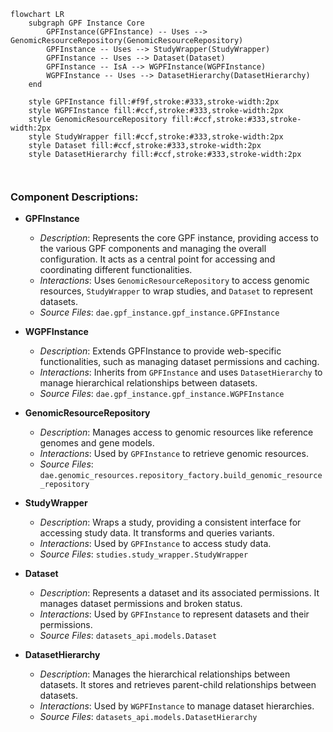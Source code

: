 ```mermaid
flowchart LR
    subgraph GPF Instance Core
        GPFInstance(GPFInstance) -- Uses --> GenomicResourceRepository(GenomicResourceRepository)
        GPFInstance -- Uses --> StudyWrapper(StudyWrapper)
        GPFInstance -- Uses --> Dataset(Dataset)
        GPFInstance -- IsA --> WGPFInstance(WGPFInstance)
        WGPFInstance -- Uses --> DatasetHierarchy(DatasetHierarchy)
    end

    style GPFInstance fill:#f9f,stroke:#333,stroke-width:2px
    style WGPFInstance fill:#ccf,stroke:#333,stroke-width:2px
    style GenomicResourceRepository fill:#ccf,stroke:#333,stroke-width:2px
    style StudyWrapper fill:#ccf,stroke:#333,stroke-width:2px
    style Dataset fill:#ccf,stroke:#333,stroke-width:2px
    style DatasetHierarchy fill:#ccf,stroke:#333,stroke-width:2px



```

### Component Descriptions:

- **GPFInstance**
   - *Description*: Represents the core GPF instance, providing access to the various GPF components and managing the overall configuration. It acts as a central point for accessing and coordinating different functionalities.
   - *Interactions*: Uses `GenomicResourceRepository` to access genomic resources, `StudyWrapper` to wrap studies, and `Dataset` to represent datasets.
   - *Source Files*: `dae.gpf_instance.gpf_instance.GPFInstance`

- **WGPFInstance**
   - *Description*: Extends GPFInstance to provide web-specific functionalities, such as managing dataset permissions and caching.
   - *Interactions*: Inherits from `GPFInstance` and uses `DatasetHierarchy` to manage hierarchical relationships between datasets.
   - *Source Files*: `dae.gpf_instance.gpf_instance.WGPFInstance`

- **GenomicResourceRepository**
   - *Description*: Manages access to genomic resources like reference genomes and gene models.
   - *Interactions*: Used by `GPFInstance` to retrieve genomic resources.
   - *Source Files*: `dae.genomic_resources.repository_factory.build_genomic_resource_repository`

- **StudyWrapper**
   - *Description*: Wraps a study, providing a consistent interface for accessing study data. It transforms and queries variants.
   - *Interactions*: Used by `GPFInstance` to access study data.
   - *Source Files*: `studies.study_wrapper.StudyWrapper`

- **Dataset**
   - *Description*: Represents a dataset and its associated permissions. It manages dataset permissions and broken status.
   - *Interactions*: Used by `GPFInstance` to represent datasets and their permissions.
   - *Source Files*: `datasets_api.models.Dataset`

- **DatasetHierarchy**
   - *Description*: Manages the hierarchical relationships between datasets. It stores and retrieves parent-child relationships between datasets.
   - *Interactions*: Used by `WGPFInstance` to manage dataset hierarchies.
   - *Source Files*: `datasets_api.models.DatasetHierarchy`